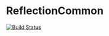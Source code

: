 # ReflectionCommon
[![Build Status](https://travis-ci.org/phpDocumentor/ReflectionCommon.svg?branch=master)](https://travis-ci.org/phpDocumentor/ReflectionCommon)
